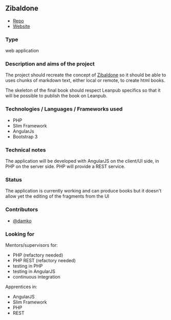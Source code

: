 ## Zibaldone

* [Repo](http://github/damko/zibaldone)
* [Website]()

### Type
web application

### Description and aims of the project
The project should recreate the concept of [Zibaldone](http://en.wikipedia.org/wiki/Commonplace_book#Zibaldone) so it should be able to uses chunks of markdown text, either local or remote, to create html books.

The skeleton of the final book should respect Leanpub specifics so that it will be possible to publish the book on Leanpub.

### Technologies / Languages / Frameworks used

* PHP
* Slim Framework
* AngularJs
* Bootstrap 3

### Technical notes

The application will be developed with AngularJS on the client/UI side, in PHP on the server side. PHP will provide a REST service.

### Status

The application is currently working and can produce books but it doesn't allow yet the editing of the fragments from the UI

### Contributors
* [@damko](http://twitter.com/damko)

### Looking for
Mentors/supervisors for:
* PHP (refactory needed)
* PHP REST (refactory needed)
* testing in PHP
* testing in AngularJS
* continuous integration

Apprentices in:
* AngularJS
* Slim Framework
* PHP
* REST
